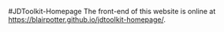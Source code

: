 #JDToolkit-Homepage
The front-end of this website is online at https://blairpotter.github.io/jdtoolkit-homepage/.
